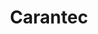 ---
guid: "8897b8fafba5"
title: "Carantec"
latlng: "48.667671, -3.913791"
youtubeId: "SjvytkuRl2A" 
---